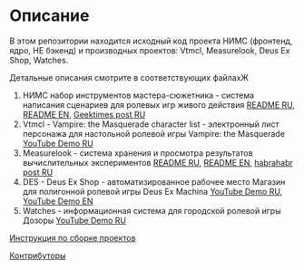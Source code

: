 # Описание

В этом репозитории находится исходный код проекта НИМС (фронтенд, ядро, НЕ бэкенд) и производных проектов: Vtmcl, Measurelook, Deus Ex Shop, Watches.

Детальные описания смотрите в соответствующих файлахЖ

1. НИМС набор инструментов мастера-сюжетника - система написания сценариев для ролевых игр живого действия [README RU](https://github.com/NtsDK/smtk-nims/blob/master/wiki/NIMS_RU.md), [README EN](https://github.com/NtsDK/smtk-nims/blob/master/wiki/NIMS_EN.md), [Geektimes post RU](https://geektimes.ru/post/292531/)
1. Vtmcl - Vampire: the Masquerade character list - электронный лист персонажа для настольной ролевой игры Vampire: the Masquerade [YouTube Demo RU](https://www.youtube.com/watch?v=1zHviDjOrn4)
1. Measurelook - система хранения и просмотра результатов вычислительных экспериментов [README RU](https://github.com/NtsDK/smtk-nims/blob/master/wiki/MEASURELOOK_RU.md), [README EN](https://github.com/NtsDK/smtk-nims/blob/master/wiki/MEASURELOOK_EN.md), [habrahabr post RU](https://habrahabr.ru/post/344174/)
1. DES - Deus Ex Shop - автоматизированное рабочее место Магазин для полигонной ролевой игры Deus Ex Machina [YouTube Demo RU](https://www.youtube.com/watch?v=GlgfL7RAqgE), [YouTube Demo EN](https://www.youtube.com/watch?v=M3XN6NM1tTg)
1. Watches - информационная система для городской ролевой игры Дозоры [YouTube Demo RU](https://www.youtube.com/watch?v=MQ5-ffq1Vco)

[Инструкция по сборке проектов](https://github.com/NtsDK/smtk-nims/blob/master/wiki/CONTRIBUTING.md)

[Контрибуторы](https://github.com/NtsDK/smtk-nims/blob/master/wiki/CONTRIBUTORS.md)
